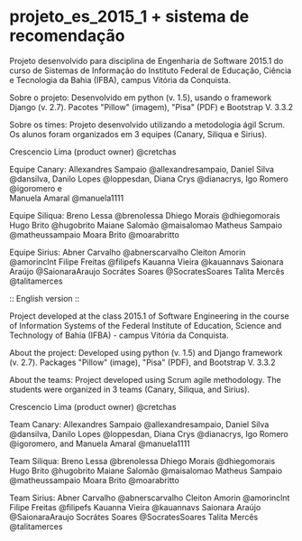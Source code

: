 # projeto_es_2015_1 + sistema de recomendação
Projeto desenvolvido para disciplina de Engenharia de Software 2015.1 do curso de Sistemas de Informação do Instituto Federal de Educação, Ciência e Tecnologia da Bahia (IFBA), campus Vitória da Conquista.

Sobre o projeto:
Desenvolvido em python (v. 1.5), usando o framework Django (v. 2.7). Pacotes "Pillow" (imagem), "Pisa" (PDF) e Bootstrap V. 3.3.2

Sobre os times:
Projeto desenvolvido utilizando a metodologia ágil Scrum. Os alunos foram organizados em 3 equipes (Canary, Siliqua e Sirius).

Crescencio Lima (product owner) @cretchas 

Equipe Canary:
Allexandres Sampaio @allexandresampaio, 
Daniel Silva @dansilva, 
Danilo Lopes @loppesdan, 
Diana Crys @dianacrys, 
Igo Romero @igoromero e  
Manuela Amaral @manuela1111

Equipe Siliqua:
Breno Lessa @brenolessa
Dhiego Morais @dhiegomorais
Hugo Brito @hugobrito
Maiane Salomão @maisalomao
Matheus Sampaio @matheussampaio
Moara Brito @moarabritto

Equipe Sirius:
Abner Carvalho @abnerscarvalho
Cleiton Amorin @amorinclnt
Filipe Freitas @filipefs
Kauanna Vieira @kauannavs
Saionara Araújo @SaionaraAraujo
Socrátes Soares @SocratesSoares
Talita Mercês @talitamerces

:: English version ::

Project developed at the class 2015.1 of Software Engineering in the course of Information Systems of the Federal Institute of Education, Science and Technology of Bahia (IFBA) - campus Vitória da Conquista.

About the project:
Developed using python (v. 1.5) and Django framework (v. 2.7). Packages "Pillow" (image), "Pisa" (PDF), and Bootstrap V. 3.3.2

About the teams:
Project developed using Scrum agile methodology. The students were organized in 3 teams (Canary, Siliqua, and Sirius). 

Crescencio Lima (product owner) @cretchas 

Team Canary:
Allexandres Sampaio @allexandresampaio, 
Daniel Silva @dansilva, 
Danilo Lopes @loppesdan, 
Diana Crys @dianacrys, 
Igo Romero @igoromero, and 
Manuela Amaral @manuela1111

Team Siliqua:
Breno Lessa @brenolessa
Dhiego Morais @dhiegomorais
Hugo Brito @hugobrito
Maiane Salomão @maisalomao
Matheus Sampaio @matheussampaio
Moara Brito @moarabritto

Team Sirius:
Abner Carvalho @abnerscarvalho
Cleiton Amorin @amorinclnt
Filipe Freitas @filipefs
Kauanna Vieira @kauannavs
Saionara Araújo @SaionaraAraujo
Socrátes Soares @SocratesSoares
Talita Mercês @talitamerces
